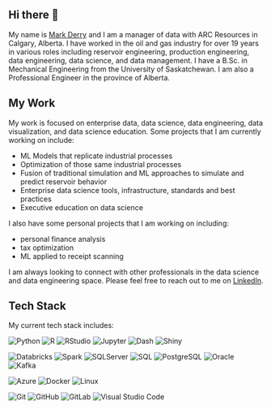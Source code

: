 ## Hi there 👋
My name is [Mark Derry](https://www.linkedin.com/in/mark-derry-44065418/) and I am a manager of data with ARC Resources in Calgary, Alberta. I have worked in the oil and gas industry for over 19 years in various roles including reservoir engineering, production engineering, data engineering, data science, and data management. I have a B.Sc. in Mechanical Engineering from the University of Saskatchewan. I am also a Professional Engineer in the province of Alberta.

## My Work
My work is focused on enterprise data, data science, data engineering, data visualization, and data science education. Some projects that I am currently working on include:

- ML Models that replicate industrial processes
- Optimization of those same industrial processes
- Fusion of traditional simulation and ML approaches to simulate and predict reservoir behavior
- Enterprise data science tools, infrastructure, standards and best practices
- Executive education on data science

I also have some personal projects that I am working on including:
- personal finance analysis
- tax optimization
- ML applied to receipt scanning

I am always looking to connect with other professionals in the data science and data engineering space. Please feel free to reach out to me on [LinkedIn](https://www.linkedin.com/in/mark-derry-44065418/).

## Tech Stack
My current tech stack includes:

![Python](https://img.shields.io/badge/-Python-05122A?&logo=Python)
![R](https://img.shields.io/badge/-R-05122A?&logo=R)
![RStudio](https://img.shields.io/badge/-RStudio-05122A?&logo=RStudio)
![Jupyter](https://img.shields.io/badge/-Jupyter-05122A?&logo=Jupyter)
![Dash](https://img.shields.io/badge/-Dash-05122A?&logo=Plotly)
![Shiny](https://img.shields.io/badge/-Shiny-05122A?&logo=RStudio)


![Databricks](https://img.shields.io/badge/-DataBricks-05122A?&logo=DataBricks)
![Spark](https://img.shields.io/badge/-Spark-05122A?&logo=Apache-Spark)
![SQLServer](https://img.shields.io/badge/-SQL%20Server-05122A?&logo=Microsoft-SQL-Server)
![SQL](https://img.shields.io/badge/-SQL-05122A?&logo=MySQL)
![PostgreSQL](https://img.shields.io/badge/-PostgreSQL-05122A?style=flat&logo=PostgreSQL)
![Oracle](https://img.shields.io/badge/-Oracle-05122A?style=flat&logo=Oracle)
![Kafka](https://img.shields.io/badge/-Kafka-05122A?style=flat&logo=apache-kafka)

![Azure](https://img.shields.io/badge/-Azure-05122A?&logo=Microsoft-Azure)
![Docker](https://img.shields.io/badge/-Docker-05122A?&logo=Docker)
![Linux](https://img.shields.io/badge/-Linux-05122A?&logo=Linux)

![Git](https://img.shields.io/badge/-Git-05122A?style=flat&logo=git)
![GitHub](https://img.shields.io/badge/-GitHub-05122A?style=flat&logo=github)
![GitLab](https://img.shields.io/badge/-GitLab-05122A?style=flat&logo=gitlab)
![Visual Studio Code](https://img.shields.io/badge/-Visual%20Studio%20Code-05122A?style=flat&logo=visual-studio-code)


